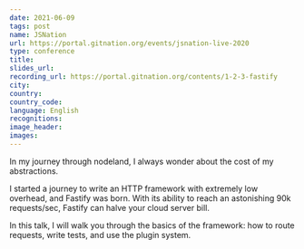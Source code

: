 ```yaml
---
date: 2021-06-09
tags: post
name: JSNation
url: https://portal.gitnation.org/events/jsnation-live-2020
type: conference
title: 
slides_url:
recording_url: https://portal.gitnation.org/contents/1-2-3-fastify
city: 
country: 
country_code: 
language: English
recognitions:
image_header:
images:
---
```


In my journey through nodeland, I always wonder about the cost of my abstractions.

I started a journey to write an HTTP framework with extremely low overhead, and Fastify was born. With its ability to reach an astonishing 90k requests/sec, Fastify can halve your cloud server bill.

In this talk, I will walk you through the basics of the framework: how to route requests, write tests, and use the plugin system.
